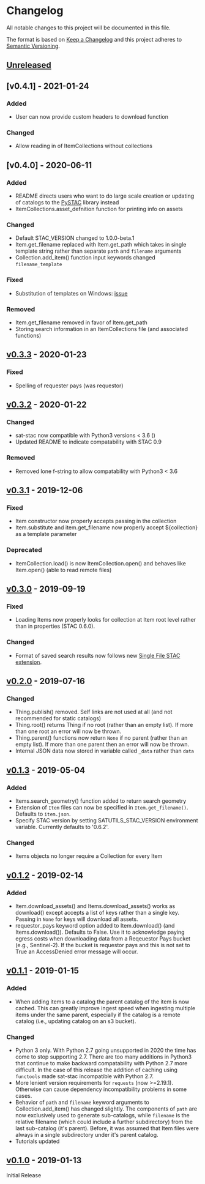 # Changelog
All notable changes to this project will be documented in this file.

The format is based on [Keep a Changelog](http://keepachangelog.com/en/1.0.0/)
and this project adheres to [Semantic Versioning](http://semver.org/spec/v2.0.0.html).

## [Unreleased]

## [v0.4.1] - 2021-01-24

### Added
- User can now provide custom headers to download function

### Changed
- Allow reading in of ItemCollections without collections

## [v0.4.0] - 2020-06-11

### Added
- README directs users who want to do large scale creation or updating of catalogs to the [PySTAC](https://github.com/azavea/pystac) library instead
- ItemCollections.asset_defnition function for printing info on assets

### Changed
- Default STAC_VERSION changed to 1.0.0-beta.1
- Item.get_filename replaced with Item.get_path which takes in single template string rather than separate `path` and `filename` arguments
- Collection.add_item() function input keywords changed `filename_template`

### Fixed
- Substitution of templates on Windows: [issue](https://github.com/sat-utils/sat-stac/issues/51)

### Removed
- Item.get_filename removed in favor of Item.get_path
- Storing search information in an ItemCollections file (and associated functions)

## [v0.3.3] - 2020-01-23

### Fixed
- Spelling of requester pays (was requestor)

## [v0.3.2] - 2020-01-22

### Changed
- sat-stac now compatible with Python3 versions < 3.6 ()
- Updated README to indicate compatability with STAC 0.9

### Removed
- Removed lone f-string to allow compatability with Python3 < 3.6

## [v0.3.1] - 2019-12-06

### Fixed
- Item constructor now properly accepts passing in the collection
- Item.substitute and item.get_filename now properly accept ${collection} as a template parameter

### Deprecated
- ItemCollection.load() is now ItemCollection.open() and behaves like Item.open() (able to read remote files)

## [v0.3.0] - 2019-09-19

### Fixed
- Loading Items now properly looks for collection at Item root level rather than in properties (STAC 0.6.0).

### Changed
- Format of saved search results now follows new [Single File STAC extension](https://github.com/radiantearth/stac-spec/tree/v0.8.0-rc1/extensions/single-file-stac).

## [v0.2.0] - 2019-07-16

### Changed
- Thing.publish() removed. Self links are not used at all (and not recommended for static catalogs)
- Thing.root() returns Thing if no root (rather than an empty list). If more than one root an error will now be thrown.
- Thing.parent() functions now return `None` if no parent (rather than an empty list). If more than one parent then an error will now be thrown.
- Internal JSON data now stored in variable called `_data` rather than `data`

## [v0.1.3] - 2019-05-04

### Added
- Items.search_geometry() function added to return search geometry
- Extension of `Item` files can now be specified in `Item.get_filename()`. Defaults to `item.json`.
- Specify STAC version by setting SATUTILS_STAC_VERSION environment variable. Currently defaults to '0.6.2'.

### Changed
- Items objects no longer require a Collection for every Item

## [v0.1.2] - 2019-02-14

### Added
- Item.download_assets() and Items.download_assets() works as download() except accepts a list of keys rather than a single key. Passing in `None` for keys will download all assets.
- requestor_pays keyword option added to Item.download() (and Items.download()). Defaults to False. Use it to acknowledge paying egress costs when downloading data from a Reqeuestor Pays bucket (e.g., Sentinel-2). If the bucket is requestor pays and this is not set to True an AccessDenied error message will occur.

## [v0.1.1] - 2019-01-15

### Added

- When adding items to a catalog the parent catalog of the item is now cached. This can greatly improve ingest speed when ingesting multiple items under the same parent, especially if the catalog is a remote catalog (i.e., updating catalog on an s3 bucket).

### Changed

- Python 3 only. With Python 2.7 going unsupported in 2020 the time has come to stop supporting 2.7. There are too many additions in Python3 that continue to make backward compatability with Python 2.7 more difficult. In the case of this release the addition of caching using `functools` made sat-stac incompatible with Python 2.7.
- More lenient version requirements for `requests` (now >=2.19.1). Otherwise can cause dependency incompatibility problems in some cases.
- Behavior of `path` and `filename` keyword arguments to Collection.add_item() has changed slightly. The components of `path` are now exclusively used to generate sub-catalogs, while `filename` is the relative filename (which could include a further subdirectory) from the last sub-catalog (it's parent). Before, it was assumed that Item files were always in a single subdirectory under it's parent catalog.
- Tutorials updated

## [v0.1.0] - 2019-01-13

Initial Release

[Unreleased]: https://github.com/sat-utils/sat-stac/compare/master...develop
[v0.4.0-rc1]: https://github.com/sat-utils/sat-stac/compare/0.3.3...v0.4.0-rc1
[v0.3.3]: https://github.com/sat-utils/sat-stac/compare/0.3.2...v0.3.3
[v0.3.2]: https://github.com/sat-utils/sat-stac/compare/0.3.1...v0.3.2
[v0.3.1]: https://github.com/sat-utils/sat-stac/compare/0.3.0...v0.3.1
[v0.3.0]: https://github.com/sat-utils/sat-stac/compare/0.2.0...v0.3.0
[v0.2.0]: https://github.com/sat-utils/sat-stac/compare/0.1.3...v0.2.0
[v0.1.3]: https://github.com/sat-utils/sat-stac/compare/0.1.2...v0.1.3
[v0.1.2]: https://github.com/sat-utils/sat-stac/compare/0.1.1...v0.1.2
[v0.1.1]: https://github.com/sat-utils/sat-stac/compare/0.1.0...v0.1.1
[v0.1.0]: https://github.com/sat-utils/sat-stac/tree/0.1.0
